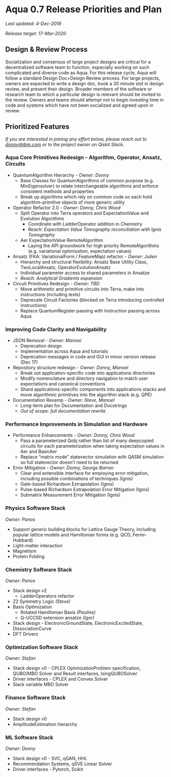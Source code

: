 # Aqua 0.7 Release Priorities and Plan

_Last updated: 4-Dec-2019_

_Release target: 17-Mar-2020_

## Design & Review Process

Socialization and consensus of large project designs are critical for a decentralized software team to function, especially working on such complicated and diverse code as Aqua. For this release cycle, Aqua will follow a standard Design Doc+Design Review process. For large projects, owners are expected to write a design doc, book a 30 minute slot in design review, and present their design. Broader members of the software or research team to which a particular design is relevant should be invited to the review. Owners and teams should attempt not to begin investing time in code and systems which have not been socialized and agreed upon in review.

## Prioritized Features

_If you are interested in joining any effort below, please reach out to [donny@ibm.com](mailto:donny@ibm.com) or to the project owner on Qiskit Slack._

### Aqua Core Primitives Redesign - Algorithm, Operator, Ansatz, Circuits

*   QuantumAlgorithm Hierarchy - *Owner: Donny*
    *   Base Classes for QuantumAlgorithms of common purpose (e.g. MinEigensolver) to relate interchangeable algorithms and enforce consistent methods and properties
    *   Break up algorithms which rely on common code so each hold algorithm-primitive objects of more generic utility
*   Operator Refactor 2.0 - *Owner: Donny, Chris Wood*
    *   Split Operator into Terra operators and ExpectationValue and Evolution Algorithms
        *   Coordinate with LadderOperator addition in Chemistry
        *   *Reach: Expectation Value Tomography reconciliation with Ignis Tomography*
    *   Aer ExpectationValue RemoteAlgorithm
        *   Laying the API groundwork for high priority RemoteAlgorithms (e.g. variational optimization, expectation values)
*   Ansatz (FKA: VariationalForm / FeatureMap) refactor - *Owner: Julien*
    *   Hierarchy and structural flexibility: Ansatz Base Utility Class, TwoLocalAnsatz, OperatorEvolutionAnsatz
    *   Individual parameter access to shared parameters in Ansatze
    *   *Reach: Analytical Gradients expansion*
*   Circuit Primitives Redesign - *Owner: TBD*
    *   Move arithmetic and primitive circuits into Terra, make into instructions (including tests)
    *   Deprecate Circuit Factories (blocked on Terra introducing controlled instructions)
    *   Replace QuantumRegister passing with Instruction passing across Aqua

### Improving Code Clarity and Navigability

*   JSON Removal - *Owner: Manoel*
    *   Deprecation design
    *   Implementation across Aqua and tutorials
    *   Deprecation messages in code and GUI in minor version release (Dec 17)
*   Repository structure redesign - *Owner: Donny, Manoel*
    *   Break out application-specific code into applications directories
    *   Modify nomenclature and directory navigation to match user expectations and canonical conventions
    *   Shard applications-specific components into applications stacks and move algorithmic primitives into the algorithm stack (e.g. QPE)
*   Documentation Revamp - *Owner: Steve, Manoel*
    *   Long-term plan for Documentation and Docstrings 
    *   _Out of scope: full documentation rewrite_

### Performance Improvements in Simulation and Hardware

*   Performance Enhancements - *Owner: Donny, Chris Wood*
    *   Pass a parameterized Qobj rather than list of many deepcopied circuits for each parameterization when taking expectation values in Aer and BasicAer
    *   Replace “matrix mode” statevector simulation with QASM simulation so full statevector doesn’t need to be returned
*   Error Mitigation - *Owner: Donny, George Barron*
    *   Clear and extensible interface for employing error mitigation, including possible combinations of techniques (Ignis)
    *   Gate-based Richardson Extrapolation (Ignis)
    *   Pulse-based Richardson Extrapolation Error Mitigation (Ignis)
    *   Submatrix Measurement Error Mitigation (Ignis)

### Physics Software Stack
*Owner: Panos*

*   Support generic building blocks for Lattice Gauge Theory, including popular lattice models and Hamiltonian forms (e.g. QCD, Fermi-Hubbard)
*   Light-matter interaction
*   Magnetism
*   Protein Folding


### Chemistry Software Stack
*Owner: Panos*

*   Stack design v2
    *   LadderOperators refactor
*   Z2 Symmetry Logic _(Steve)_
*   Basis Optimization
    *   Rotated Hamiltonian Basis _(Pauline)_
    *   Q-UCCSD extension ansatze _(Igor)_
*   Stack design - ElectronicGroundState, ElectronicExcitedState, DissociationCurve
*   DFT Drivers


### Optimization Software Stack
*Owner: Stefan*

*   Stack design v0 - CPLEX OptimizationProblem specification, QUBO/MBO Solver and Result interfaces, IsingQUBOSolver
*   Driver interfaces - CPLEX and Convex Solver
*   Slack variable MBO Solver


### Finance Software Stack
*Owner: Stefan*

*   Stack design v0
*   AmplitudeEstimation hierarchy


### ML Software Stack
*Owner: Donny*

*   Stack design v0 - SVC, qGAN, HHL
*   Recommendation Systems, qSVE Linear Solver
*   Driver interfaces - Pytorch, Scikit
